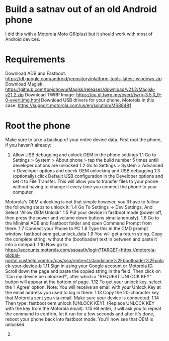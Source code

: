 # Build a satnav out of an old Android phone
I did this with a Motorola Moto G6(plus) but it should work with most of Android devices.

# Requirements
Download ADB and Fastboot: https://dl.google.com/android/repository/platform-tools-latest-windows.zip
Download Magisk: https://github.com/topjohnwu/Magisk/releases/download/v21.2/Magisk-v21.2.zip
Download TWRP Image: https://eu.dl.twrp.me/evert/twrp-3.5.0_9-0-evert.img.html
Download USB drivers for your phone, Motorola in this case: https://support.motorola.com/us/en/solution/MS88481

# Root the phone
Make sure to take a backup of your entire device data.
First root the phone, if you haven't already:
  1. Allow USB debugging and unlock OEM in the phone settings
    1.1 Go to Settings > System > About phone > tap the build number 5 times untill developer options are unlocked
    1.2 Go to Settings > System > Advanced > Developer options and check OEM unlocking and USB debugging
    1.3 (optionally) click Default USB configuration in the Developer options and set it to File Transfer. This will allow you to transfer files to your phone without having to change it every time you connect the phone to your computer.

Motorola's OEM unlocking is not that simple however, you'll have to follow the following steps to unlock it:
  1.4 Go To Settings -> Dev Settings, And Select "Allow OEM Unlock"
  1.5 Put your device in fastboot mode (power off, then press the power and volume down buttons simultaneously).
  1.6 Go to the Minimal ADB and Fastboot folder and open Command Prompt from there.
  1.7 Connect your Phone to PC
  1.8 Type this in the CMD prompt window: fastboot oem get_unlock_data
  1.9 You will get a return string. Copy the complete string, without the (bootloader) text in between and paste it into a notepad.
  1.10 Now go to https://accounts.motorola.com/ssoauth/login?TARGET=https://motorola-global-portal.custhelp.com/cc/cas/sso/redirect/standalone%2Fbootloader%2Funlock-your-device-b
  1.11 Sign in using your Google account or Motorola ID. Scroll down the page and paste the copied string in the field. Then click on ‘Can my device be unlocked?’, after which a "REQUEST UNLOCK KEY" button will appear at the bottom of page.
  1.12 To get your unlock key, select the ‘I Agree’ option. Note: You will receive an email with your Unlock Key at the email address you used to log in there.
  1.13 Copy the 20-character key that Motorola sent you via email. Make sure your device is connected.
  1.14 Then type: fastboot oem unlock [UNLOCK KEY]. (Replace UNLOCK KEY with the key from the Motorola email).
  1.15 Hit enter, it will ask you to repeat the command to confirm, let it run for a few seconds and after it's done, reboot your phone back into fastboot mode. You'll now see that OEM is unlocked.
  
2. 
